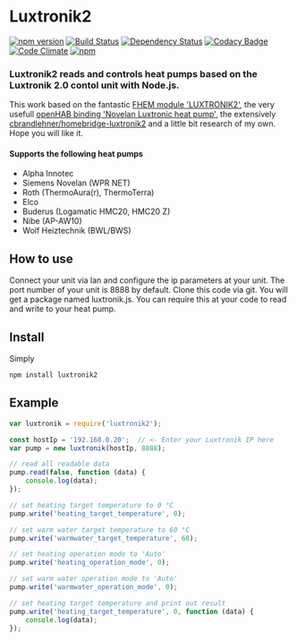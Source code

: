 Luxtronik2
==========
[![npm version](https://badge.fury.io/js/luxtronik2.svg)](https://badge.fury.io/js/luxtronik2)
[![Build Status](https://travis-ci.org/coolchip/luxtronik2.svg?branch=master)](https://travis-ci.org/coolchip/luxtronik2)
[![Dependency Status](https://david-dm.org/coolchip/luxtronik2.svg)](https://david-dm.org/coolchip/luxtronik2)
[![Codacy Badge](https://api.codacy.com/project/badge/Grade/d690e37c0ea94e8f99f1b1e36cd06687)](https://www.codacy.com/app/coolchip/luxtronik2?utm_source=github.com&amp;utm_medium=referral&amp;utm_content=coolchip/luxtronik2&amp;utm_campaign=Badge_Grade)
[![Code Climate](https://codeclimate.com/github/coolchip/luxtronik2/badges/gpa.svg)](https://codeclimate.com/github/coolchip/luxtronik2)
[![npm](https://img.shields.io/npm/l/express.svg)](https://www.npmjs.com/package/luxtronik2)

### Luxtronik2 reads and controls heat pumps based on the Luxtronik 2.0 contol unit with **Node.js**.

This work based on the fantastic [FHEM module 'LUXTRONIK2'](https://wiki.fhem.de/wiki/Luxtronik_2.0), the very usefull [openHAB binding 'Novelan Luxtronic heat pump'](
https://github.com/openhab/openhab1-addons/wiki/Novelan-Luxtronic-heat-pump-binding), the extensively [cbrandlehner/homebridge-luxtronik2](https://github.com/cbrandlehner/homebridge-luxtronik2) and a little bit research of my own. Hope you will like it.

#### Supports the following heat pumps
* Alpha Innotec
* Siemens Novelan (WPR NET)
* Roth (ThermoAura(r), ThermoTerra)
* Elco
* Buderus (Logamatic HMC20, HMC20 Z)
* Nibe (AP-AW10)
* Wolf Heiztechnik (BWL/BWS) 

How to use
----------
Connect your unit via lan and configure the ip parameters at your unit. The port number of your unit is 8888 by default.
Clone this code via git. You will get a package named luxtronik.js. You can require this at your code to read and write to your heat pump.

Install
-------
Simply
```bash
npm install luxtronik2
```

Example
-------

```javascript
var luxtronik = require('luxtronik2');

const hostIp = '192.168.0.20';  // <- Enter your Luxtronik IP here
var pump = new luxtronik(hostIp, 8888);

// read all readable data
pump.read(false, function (data) {
    console.log(data);
});

// set heating target temperature to 0 °C
pump.write('heating_target_temperature', 0);

// set warm water target temperature to 60 °C
pump.write('warmwater_target_temperature', 60);

// set heating operation mode to 'Auto'
pump.write('heating_operation_mode', 0);

// set warm water operation mode to 'Auto'
pump.write('warmwater_operation_mode', 0);

// set heating target temperature and print out result
pump.write('heating_target_temperature', 0, function (data) {
    console.log(data);
});

```
